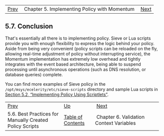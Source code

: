 |     |     |     |
| --- | --- | --- |
| [Prev](policy.best.practices)  | Chapter 5. Implementing Policy with Momentum |  [Next](policy.context.variables) |

## 5.7. Conclusion

That's essentially all there is to implementing policy. Sieve or Lua scripts provide you with enough flexibility to express the logic behind your policy. Aside from being very convenient (policy scripts can be reloaded on the fly, allowing real-time adjustment of policy without interrupting service), the Momentum implementation has extremely low overhead and tightly integrates with the event based architecture, being able to suspend processing until asynchronous operations (such as DNS resolution, or database queries) complete.

You can find more examples of Sieve policy in the `/opt/msys/ecelerity/etc/sieve-scripts` directory and sample Lua scripts in [Section 5.2, “Implementing Policy Using Scriptlets”](implementing.policy.scriptlets "5.2. Implementing Policy Using Scriptlets").


|     |     |     |
| --- | --- | --- |
| [Prev](policy.best.practices)  | [Up](policy) |  [Next](policy.context.variables) |
| 5.6. Best Practices for Manually Created Policy Scripts  | [Table of Contents](index) |  Chapter 6. Validation Context Variables |
